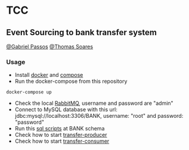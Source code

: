 # TCC

## Event Sourcing to bank transfer system

[@Gabriel Passos](https://github.com/gabrielSpassos)
[@Thomas Soares](https://github.com/thomas-soares)

### Usage

* Install [docker](https://docs.docker.com/install/) and [compose](https://docs.docker.com/compose/install/)
* Run the docker-compose from this repository
```
docker-compose up
```
* Check the local [RabbitMQ](http://localhost:15672/), username and password are "admin"
* Connect to MySQL database with this url: jdbc:mysql://localhost:3306/BANK, username: "root" and password: "password"
* Run this [sql scripts](https://github.com/gabrielSpassos/tcc/blob/dev/database.sql) at BANK schema
* Check how to start [transfer-producer](https://github.com/gabrielSpassos/tcc/blob/dev/transfer-producer/README.md)
* Check how to start [transfer-consumer](https://github.com/gabrielSpassos/tcc/blob/dev/transfer-consumer/README.md)
